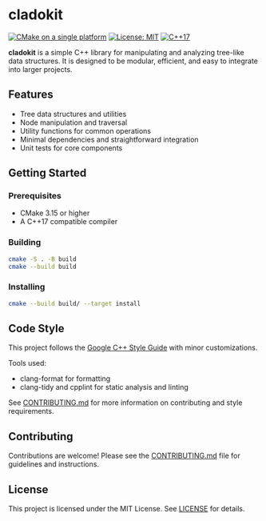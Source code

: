 # cladokit

[![CMake on a single platform](https://github.com/4ment/cladokit/actions/workflows/cmake-single-platform.yml/badge.svg)](https://github.com/4ment/cladokit/actions/workflows/cmake-single-platform.yml)
[![License: MIT](https://img.shields.io/badge/license-MIT-blue.svg)](LICENSE)
[![C++17](https://img.shields.io/badge/C%2B%2B-17-blue.svg)](https://en.cppreference.com/w/cpp/17)


**cladokit** is a simple C++ library for manipulating and analyzing tree-like data structures. It is designed to be modular, efficient, and easy to integrate into larger projects.

## Features

- Tree data structures and utilities
- Node manipulation and traversal
- Utility functions for common operations
- Minimal dependencies and straightforward integration
- Unit tests for core components

## Getting Started

### Prerequisites

- CMake 3.15 or higher
- A C++17 compatible compiler

### Building

```sh
cmake -S . -B build
cmake --build build
```

### Installing

```sh
cmake --build build/ --target install
```

## Code Style

This project follows the [Google C++ Style Guide](https://google.github.io/styleguide/cppguide.html) with minor customizations.

Tools used:

- clang-format for formatting
- clang-tidy and cpplint for static analysis and linting

See [CONTRIBUTING.md](CONTRIBUTING.md) for more information on contributing and style requirements.

## Contributing

Contributions are welcome! Please see the [CONTRIBUTING.md](CONTRIBUTING.md) file for guidelines and instructions.

## License

This project is licensed under the MIT License. See [LICENSE](LICENSE) for details.
